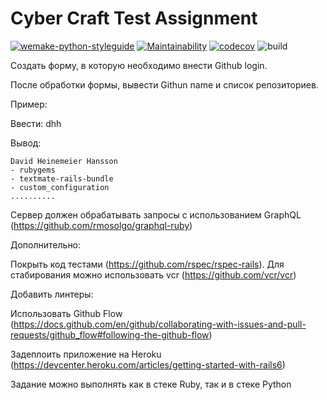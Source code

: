 # Cyber Craft Test Assignment

[![wemake-python-styleguide](https://img.shields.io/badge/style-wemake-000000.svg)](https://github.com/wemake-services/wemake-python-styleguide)
[![Maintainability](https://api.codeclimate.com/v1/badges/2ae4281cc196d2d3b478/maintainability)](https://codeclimate.com/github/StepanenkoArtem/CyberCraft_TestAssignment/maintainability)
[![codecov](https://codecov.io/gh/StepanenkoArtem/CyberCraft_TestAssignment/branch/main/graph/badge.svg?token=sxr5H0Csjt)](https://codecov.io/gh/StepanenkoArtem/CyberCraft_TestAssignment)
![build](https://github.com/StepanenkoArtem/CyberCraft_TestAssignment/workflows/Django%20CI/badge.svg)

Создать форму, в которую необходимо внести Github login.

После обработки формы, вывести
Githun name и список репозиториев.

Пример:

Ввести: dhh

Вывод:

    David Heinemeier Hansson
    - rubygems
    - textmate-rails-bundle
    - custom_configuration
    ..........

Сервер должен обрабатывать запросы с использованием GraphQL (<https://github.com/rmosolgo/graphql-ruby>)

Дополнительно:

Покрыть код тестами (<https://github.com/rspec/rspec-rails>). Для стабирования можно использовать vcr (<https://github.com/vcr/vcr>)

Добавить линтеры:

Использовать Github Flow (<https://docs.github.com/en/github/collaborating-with-issues-and-pull-requests/github_flow#following-the-github-flow>)

Задеплоить приложение на Heroku (<https://devcenter.heroku.com/articles/getting-started-with-rails6>)

Задание можно выполнять как в стеке Ruby, так и в стеке Python
